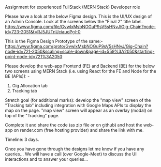 Assignment for experienced FullStack (MERN Stack) Developer role

Please have a look at the below Figma design. This is the UI/UX design of an Admin Console. Look at the screens below the "Final 2" title label.
https://www.figma.com/file/GvwlxMsbNOGuP9sV5sHNvJ/Gig-Chain?node-id=723-2051&t=RJ5JUTnUciauoPgI-0

This is the Figma Design Prototype of the same:-
https://www.figma.com/proto/GvwlxMsbNOGuP9sV5sHNvJ/Gig-Chain?node-id=721-2050&scaling=scale-down&page-id=559%3A2050&starting-point-node-id=721%3A2050 


Please develop the web-app Frontend (FE) and Backend (BE) for the below two screens using MERN Stack (i.e. using React for the FE and Node for the BE (APIs)): -
1) Gig Allocation tab 
2) Tracking tab  

Stretch goal (for additional marks): develop the "map view" screen of the "Tracking tab" including integration with Google Maps APIs to display the map on the page. "map view" screen will appear as an overlay (modal) on top of the "Tracking" page.

Complete it and share the code (as zip file or on github) and host the web-app on render.com (free hosting provider) and share the link with me.

Timeline: 3 days.

Once you have gone through the designs let me know if you have any queries... We will have a call (over Google-Meet) to discuss the UI interactions and to answer your queries...